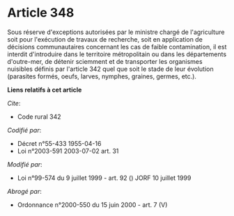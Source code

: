 # Article 348

Sous réserve d'exceptions autorisées par le ministre chargé de l'agriculture soit pour l'exécution de travaux de recherche,
soit en application de décisions communautaires concernant les cas de faible contamination, il est interdit d'introduire dans
le territoire métropolitain ou dans les départements d'outre-mer, de détenir sciemment et de transporter les organismes
nuisibles définis par l'article 342 quel que soit le stade de leur évolution (parasites formés, oeufs, larves, nymphes,
graines, germes, etc.).

**Liens relatifs à cet article**

_Cite_:

  - Code rural 342

_Codifié par_:

  - Décret n°55-433 1955-04-16
  - Loi n°2003-591 2003-07-02 art. 31

_Modifié par_:

  - Loi n°99-574 du 9 juillet 1999 - art. 92 () JORF 10 juillet 1999

_Abrogé par_:

  - Ordonnance n°2000-550 du 15 juin 2000 - art. 7 (V)
